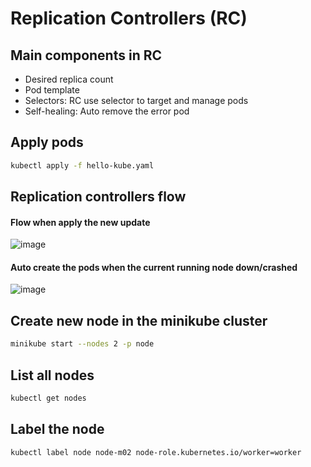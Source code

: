 # Replication Controllers (RC)

## Main components in RC

- Desired replica count
- Pod template
- Selectors: RC use selector to target and manage pods
- Self-healing: Auto remove the error pod

## Apply pods

```bash
kubectl apply -f hello-kube.yaml
```

## Replication controllers flow

#### Flow when apply the new update

![image](./images/replication-controller-flow.avif)

#### Auto create the pods when the current running node down/crashed

![image](./images/auto-create-pods-in-another-node.avif)

## Create new node in the minikube cluster

```bash
minikube start --nodes 2 -p node
```

## List all nodes

```bash
kubectl get nodes
```

## Label the node

```bash
kubectl label node node-m02 node-role.kubernetes.io/worker=worker
```
